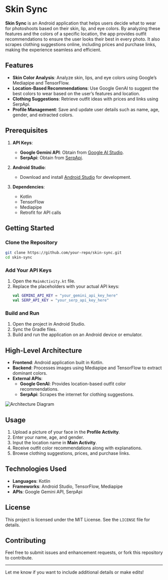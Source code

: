 # Skin Sync

**Skin Sync** is an Android application that helps users decide what to wear for photoshoots based on their skin, lip, and eye colors. By analyzing these features and the colors of a specific location, the app provides outfit recommendations to ensure the user looks their best in every photo. It also scrapes clothing suggestions online, including prices and purchase links, making the experience seamless and efficient.

## Features
- **Skin Color Analysis**: Analyze skin, lips, and eye colors using Google’s Mediapipe and TensorFlow.
- **Location-Based Recommendations**: Use Google GenAI to suggest the best colors to wear based on the user’s features and location.
- **Clothing Suggestions**: Retrieve outfit ideas with prices and links using SerpApi.
- **Profile Management**: Save and update user details such as name, age, gender, and extracted colors.

## Prerequisites
1. **API Keys**:
    - **Google Gemini API**: Obtain from [Google AI Studio](https://aistudio.google.com/).
    - **SerpApi**: Obtain from [SerpApi](https://serpapi.com/).

2. **Android Studio**:
    - Download and install [Android Studio](https://developer.android.com/studio) for development.

3. **Dependencies**:
    - Kotlin
    - TensorFlow
    - Mediapipe
    - Retrofit for API calls

## Getting Started

### Clone the Repository
```bash
git clone https://github.com/your-repo/skin-sync.git
cd skin-sync
```

### Add Your API Keys
1. Open the `MainActivity.kt` file.
2. Replace the placeholders with your actual API keys:
   ```kotlin
   val GEMINI_API_KEY = "your_gemini_api_key_here"
   val SERP_API_KEY = "your_serp_api_key_here"
   ```

### Build and Run
1. Open the project in Android Studio.
2. Sync the Gradle files.
3. Build and run the application on an Android device or emulator.

## High-Level Architecture
- **Frontend**: Android application built in Kotlin.
- **Backend**: Processes images using Mediapipe and TensorFlow to extract dominant colors.
- **External APIs**:
    - **Google GenAI**: Provides location-based outfit color recommendations.
    - **SerpApi**: Scrapes the internet for clothing suggestions.

![Architecture Diagram](path/to/architecture-diagram.png)

## Usage
1. Upload a picture of your face in the **Profile Activity**.
2. Enter your name, age, and gender.
3. Input the location name in **Main Activity**.
4. Receive outfit color recommendations along with explanations.
5. Browse clothing suggestions, prices, and purchase links.

## Technologies Used
- **Languages**: Kotlin
- **Frameworks**: Android Studio, TensorFlow, Mediapipe
- **APIs**: Google Gemini API, SerpApi

## License
This project is licensed under the MIT License. See the `LICENSE` file for details.

## Contributing
Feel free to submit issues and enhancement requests, or fork this repository to contribute.

---

Let me know if you want to include additional details or make edits!